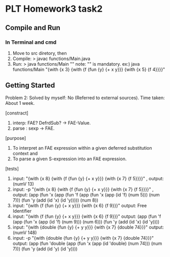 # PLT Homework3 task2

## Compile and Run

### In Terminal and cmd
1. Move to src diretory, then
2. Compile: > javac functions/Main.java
3. Run: > java functions/Main ""
note: "" is mandatory. ex:) java functions/Main "{with {x 3} {with {f {fun {y} {+ x y}}} {with {x 5} {f 4}}}}"


## Getting Started
Problem 2:
Solved by myself: No (Referred to external sources).
Time taken: About 1 week.

[constract]
1. interp: FAE? DefrdSub? -> FAE-Value.
2. parse : sexp -> FAE.

[purpose] 
1. To interpret an FAE expression within a given deferred substitution context and
2. To parse a given S-expression into an FAE expression.

[tests]
1. input: "{with {x 8} {with {f {fun {y} {+ x y}}} {with {x 7} {f 5}}}}"   , output: (numV 13)
2. input: -p "{with {x 8} {with {f {fun {y} {+ x y}}} {with {x 7} {f 5}}}}"  , output: (app (fun 'x (app (fun 'f (app (fun 'x (app (id 'f) (num 5))) (num 7))) (fun 'y (add (id 'x) (id 'y))))) (num 8))
3. input: "{with {f {fun {y} {+ x y}}} {with {x 6} {f 9}}}"    output: Free Identifier
4. input: "{with {f {fun {y} {+ x y}}} {with {x 6} {f 9}}}"    output: (app (fun 'f (app (fun 'x (app (id 'f) (num 9))) (num 6))) (fun 'y (add (id 'x) (id 'y))))
5. input: "{with {double {fun {y} {+ y y}}} {with {x 7} {double 74}}}" output: (numV 148)
6. input: -p "{with {double {fun {y} {+ y y}}} {with {x 7} {double 74}}}" output: (app (fun 'double (app (fun 'x (app (id 'double) (num 74))) (num 7))) (fun 'y (add (id 'y) (id 'y))))
